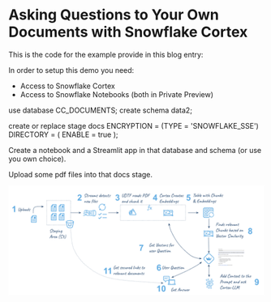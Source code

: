 # Asking Questions to Your Own Documents with Snowflake Cortex

This is the code for the example provide in this blog entry: 

In order to setup this demo you need:

- Access to Snowflake Cortex
- Access to Snowflake Notebooks (both in Private Preview)

use database CC_DOCUMENTS;
create schema data2;

create or replace stage docs ENCRYPTION = (TYPE = 'SNOWFLAKE_SSE') DIRECTORY = ( ENABLE = true );

Create a notebook and a Streamlit app in that database and schema (or use you own choice).

Upload some pdf files into that docs stage.

![Flow](Fig1.png)
